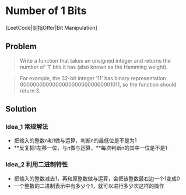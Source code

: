 # Number of 1 Bits

[LeetCode|剑指Offer|Bit Manipulation]

## Problem

> Write a function that takes an unsigned integer and returns the number of ’1' bits it has (also known as the Hamming weight).

> For example, the 32-bit integer ’11' has binary representation 00000000000000000000000000001011, so the function should return 3.

## Solution

### Idea_1 常规解法

- 把输入的整数n和1做与运算，判断n的最低位是不是为1
- **反复把1左移一位，与n做与运算，**每次判断n的其中一位是不是1

### Idea_2 利用二进制特性

- 把输入的整数减去1，再和原整数做与运算，会把该整数最右边一个1变成0
- 一个整数的二进制表示中有多少个1，就可以进行多少次这样的操作





